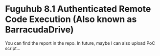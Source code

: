 # Fuguhub 8.1 Authenticated Remote Code Execution (Also known as BarracudaDrive)
You can find the report in the repo. In future, maybe I can also upload PoC script...
